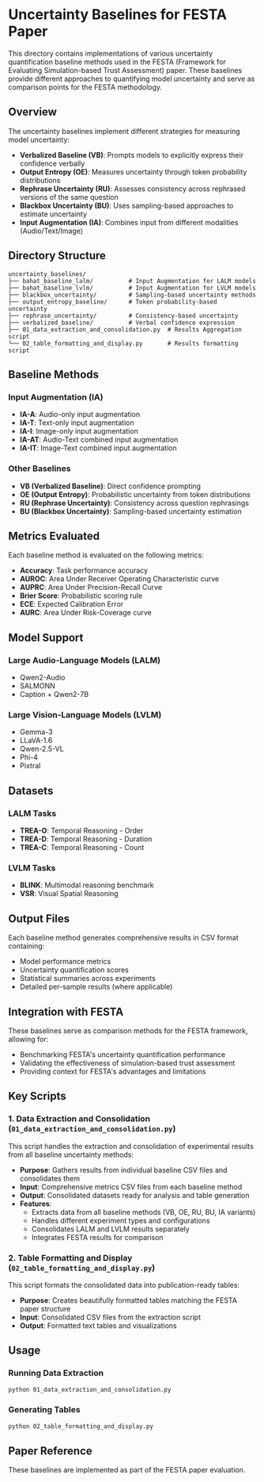# Uncertainty Baselines for FESTA Paper

This directory contains implementations of various uncertainty quantification baseline methods used in the FESTA (Framework for Evaluating Simulation-based Trust Assessment) paper. These baselines provide different approaches to quantifying model uncertainty and serve as comparison points for the FESTA methodology.

## Overview

The uncertainty baselines implement different strategies for measuring model uncertainty:

- **Verbalized Baseline (VB)**: Prompts models to explicitly express their confidence verbally
- **Output Entropy (OE)**: Measures uncertainty through token probability distributions
- **Rephrase Uncertainty (RU)**: Assesses consistency across rephrased versions of the same question
- **Blackbox Uncertainty (BU)**: Uses sampling-based approaches to estimate uncertainty
- **Input Augmentation (IA)**: Combines input from different modalities (Audio/Text/Image)

## Directory Structure

```
uncertainty_baselines/
├── bahat_baseline_lalm/          # Input Augmentation for LALM models
├── bahat_baseline_lvlm/          # Input Augmentation for LVLM models
├── blackbox_uncertainty/         # Sampling-based uncertainty methods
├── output_entropy_baseline/      # Token probability-based uncertainty
├── rephrase_uncertainty/         # Consistency-based uncertainty
├── verbalized_baseline/          # Verbal confidence expression
├── 01_data_extraction_and_consolidation.py  # Results Aggregation script
└── 02_table_formatting_and_display.py       # Results formatting script
```

## Baseline Methods

### Input Augmentation (IA)
- **IA-A**: Audio-only input augmentation
- **IA-T**: Text-only input augmentation  
- **IA-I**: Image-only input augmentation
- **IA-AT**: Audio-Text combined input augmentation
- **IA-IT**: Image-Text combined input augmentation

### Other Baselines
- **VB (Verbalized Baseline)**: Direct confidence prompting
- **OE (Output Entropy)**: Probabilistic uncertainty from token distributions
- **RU (Rephrase Uncertainty)**: Consistency across question rephrasings
- **BU (Blackbox Uncertainty)**: Sampling-based uncertainty estimation

## Metrics Evaluated

Each baseline method is evaluated on the following metrics:
- **Accuracy**: Task performance accuracy
- **AUROC**: Area Under Receiver Operating Characteristic curve
- **AUPRC**: Area Under Precision-Recall Curve
- **Brier Score**: Probabilistic scoring rule
- **ECE**: Expected Calibration Error
- **AURC**: Area Under Risk-Coverage curve

## Model Support

### Large Audio-Language Models (LALM)
- Qwen2-Audio
- SALMONN
- Caption + Qwen2-7B

### Large Vision-Language Models (LVLM)
- Gemma-3
- LLaVA-1.6
- Qwen-2.5-VL
- Phi-4
- Pixtral

## Datasets

### LALM Tasks
- **TREA-O**: Temporal Reasoning - Order
- **TREA-D**: Temporal Reasoning - Duration  
- **TREA-C**: Temporal Reasoning - Count

### LVLM Tasks
- **BLINK**: Multimodal reasoning benchmark
- **VSR**: Visual Spatial Reasoning

## Output Files

Each baseline method generates comprehensive results in CSV format containing:
- Model performance metrics
- Uncertainty quantification scores
- Statistical summaries across experiments
- Detailed per-sample results (where applicable)

## Integration with FESTA

These baselines serve as comparison methods for the FESTA framework, allowing for:
- Benchmarking FESTA's uncertainty quantification performance
- Validating the effectiveness of simulation-based trust assessment
- Providing context for FESTA's advantages and limitations


## Key Scripts

### 1. Data Extraction and Consolidation (`01_data_extraction_and_consolidation.py`)
This script handles the extraction and consolidation of experimental results from all baseline uncertainty methods:

- **Purpose**: Gathers results from individual baseline CSV files and consolidates them
- **Input**: Comprehensive metrics CSV files from each baseline method
- **Output**: Consolidated datasets ready for analysis and table generation
- **Features**:
  - Extracts data from all baseline methods (VB, OE, RU, BU, IA variants)
  - Handles different experiment types and configurations
  - Consolidates LALM and LVLM results separately
  - Integrates FESTA results for comparison

### 2. Table Formatting and Display (`02_table_formatting_and_display.py`)
This script formats the consolidated data into publication-ready tables:

- **Purpose**: Creates beautifully formatted tables matching the FESTA paper structure
- **Input**: Consolidated CSV files from the extraction script
- **Output**: Formatted text tables and visualizations

## Usage

### Running Data Extraction
```bash
python 01_data_extraction_and_consolidation.py
```

### Generating Tables
```bash
python 02_table_formatting_and_display.py
```


## Paper Reference

These baselines are implemented as part of the FESTA paper evaluation. 
